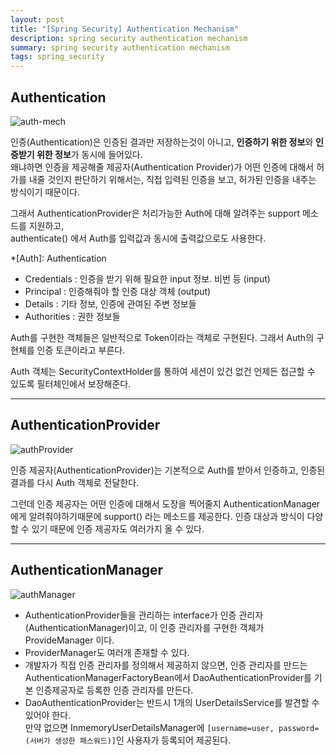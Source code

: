 ```yaml
---
layout: post
title: "[Spring Security] Authentication Mechanism"
description: spring security authentication mechanism
summary: spring security authentication mechanism
tags: spring_security
---
```


## **Authentication**

![auth-mech](/image/auth-mech.png)

인증(Authentication)은 인증된 결과만 저장하는것이 아니고, **인증하기 위한 정보**와 **인증받기 위한 정보**가 동시에 들어있다.  
왜냐하면 인증을 제공해줄 제공자(Authentication Provider)가 어떤 인증에 대해서 허가를 내줄 것인지 판단하기 위해서는, 직접 입력된 인증을 보고, 허가된 인증을 내주는 방식이기 때문이다.

그래서 AuthenticationProvider은 처리가능한 Auth에 대해 알려주는 support 메소드를 지원하고,  
authenticate() 에서 Auth를 입력값과 동시에 출력값으로도 사용한다.

*[Auth]: Authentication

- Credentials : 인증을 받기 위해 필요한 input 정보. 비번 등 (input)
- Principal : 인증해줘야 할 인증 대상 객체 (output)
- Details : 기타 정보, 인증에 관여된 주변 정보들
- Authorities : 권한 정보들

Auth를 구현한 객체들은 일반적으로 Token이라는 객체로 구현된다. 그래서 Auth의 구현체를 인증 토큰이라고 부른다.

Auth 객체는 SecurityContextHolder를 통하여 세션이 있건 없건 언제든 접근할 수 있도록 필터체인에서 보장해준다.

---

## **AuthenticationProvider**

![authProvider](/image/authProvider.png)

인증 제공자(AuthenticationProvider)는 기본적으로 Auth를 받아서 인증하고, 인증된 결과를 다시 Auth 객체로 전달한다.

그런데 인증 제공자는 어떤 인증에 대해서 도장을 찍어줄지 AuthenticationManager에게 알려줘야하기때문에 support() 라는 메소드를 제공한다. 인증 대상과 방식이 다양할 수 있기 때문에 인증 제공자도 여러가지 올 수 있다.

---

## **AuthenticationManager**

![authManager](/image/authManager.png)

- AuthenticationProvider들을 관리하는 interface가 인증 관리자(AuthenticationManager)이고, 이 인증 관리자를 구현한 객체가 ProvideManager 이다.
- ProviderManager도 여러개 존재할 수 있다.
- 개발자가 직접 인증 관리자를 정의해서 제공하지 않으면, 인증 관리자를 만드는 AuthenticationManagerFactoryBean에서 DaoAuthenticationProvider를 기본 인증제공자로 등록한 인증 관리자를 만든다.
- DaoAuthenticationProvider는 반드시 1개의 UserDetailsService를 발견할 수 있어야 한다.  
만약 없으면 InmemoryUserDetailsManager에 `[username=user, password=(서버가 생성한 패스워드)]`인 사용자가 등록되어 제공된다.
